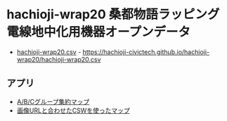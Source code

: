 # hachioji-wrap20 桑都物語ラッピング電線地中化用機器オープンデータ

- [hachioji-wrap20.csv](hachioji-wrap20.csv) - https://hachioji-civictech.github.io/hachioji-wrap20/hachioji-wrap20.csv

## アプリ

- [A/B/Cグループ集約マップ](https://ss.sabae.cc/#834)
- [画像URLと合わせたCSWを使ったマップ](https://ss.sabae.cc/#836)

